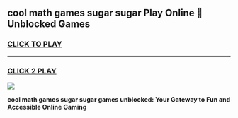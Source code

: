 
## cool math games sugar sugar Play Online 👋 Unblocked Games
<h3>
<a href="https://news.freeplayer.one?title=cool_math_games_sugar_sugar&ref=17CMG">CLICK TO PLAY</a></h3>
<hr>

<h3>
<a href="https://news.freeplayer.one?title=cool_math_games_sugar_sugar&ref=17CMG">CLICK 2 PLAY</a>
  
</h3>

<a href="https://news.freeplayer.one?title=cool_math_games_sugar_sugar&ref=17CMG/"><img src="https://clearcache.store/games.png"></a>


**cool math games sugar sugar games unblocked: Your Gateway to Fun and Accessible Online Gaming**
